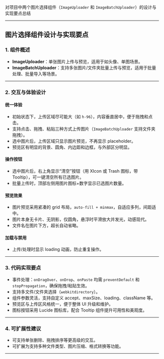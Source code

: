 对项目中两个图片选择组件（`ImageUploader` 和 `ImageBatchUploader`）的设计与实现要点总结

---

## 图片选择组件设计与实现要点

### 1. 组件概述

- **ImageUploader**：单张图片上传与预览，适用于如头像、单图场景。
- **ImageBatchUploader**：支持多张图片/文件夹批量上传与预览，适用于批量处理、批量导入等场景。

---

### 2. 交互与体验设计

#### 统一体验
- 初始状态下，上传区域尽可能大（如 `h-96`），内容垂直居中，便于拖拽和点击。
- 支持点击、拖拽、粘贴三种方式上传图片（`ImageBatchUploader` 支持文件夹拖拽）。
- 选中图片后，上传区域只显示图片预览，不再显示 placeholder。
- 预览区有明显的背景、圆角、内边距和边框，与外部区分明显。

#### 操作按钮
- 选中图片后，右上角显示“清空”按钮（用 XIcon 或 Trash 图标，带 Tooltip），可一键清空所有已选图片。
- 批量上传时，顶部左侧用图片图标+数字显示已选图片数量。

#### 预览效果
- 图片预览采用紧凑的 grid 布局，`auto-fill + minmax`，自适应多列，间距适中。
- 图片本身无卡片、无阴影，仅圆角，悬浮时平滑放大并发光，动感现代。
- 文件名在图片下方，超长自动省略。

#### 加载与禁用
- 上传/处理时显示 loading 动画，防止重复操作。

---

### 3. 代码实现要点

- 事件处理：`onDragOver`、`onDrop`、`onPaste` 均需 `preventDefault` 和 `stopPropagation`，确保拖拽/粘贴生效。
- 支持多文件/文件夹选择（`webkitdirectory`）。
- 组件参数灵活，支持自定义 accept、maxSize、loading、className 等。
- 预览区与上传区风格统一，便于整体 UI 升级和维护。
- 图标按钮采用 Lucide 图标库，配合 Tooltip 组件提升可用性和美观度。

---

### 4. 可扩展性建议

- 可支持单张删除、拖拽排序等更高级的交互。
- 可扩展为支持多种文件类型、图片压缩、格式转换等功能。

---

